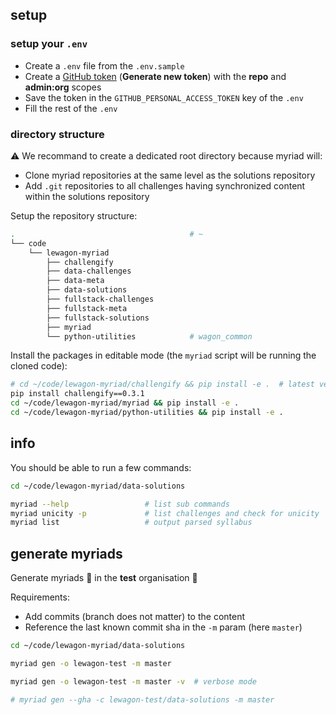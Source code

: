 
## setup

### setup your `.env`

- Create a `.env` file from the `.env.sample`
- Create a [GitHub token](https://github.com/settings/tokens) (**Generate new token**) with the **repo** and **admin:org** scopes
- Save the token in the `GITHUB_PERSONAL_ACCESS_TOKEN` key of the `.env`
- Fill the rest of the `.env`

### directory structure

⚠️ We recommand to create a dedicated root directory because myriad will:
- Clone myriad repositories at the same level as the solutions repository
- Add `.git` repositories to all challenges having synchronized content within the solutions repository

Setup the repository structure:

``` bash
.                                       # ~
└── code
    └── lewagon-myriad
        ├── challengify
        ├── data-challenges
        ├── data-meta
        ├── data-solutions
        ├── fullstack-challenges
        ├── fullstack-meta
        ├── fullstack-solutions
        ├── myriad
        └── python-utilities            # wagon_common
```

Install the packages in editable mode (the `myriad` script will be running the cloned code):

``` bash
# cd ~/code/lewagon-myriad/challengify && pip install -e .  # latest version not running with myriad at the moment
pip install challengify==0.3.1
cd ~/code/lewagon-myriad/myriad && pip install -e .
cd ~/code/lewagon-myriad/python-utilities && pip install -e .
```

## info

You should be able to run a few commands:

``` bash
cd ~/code/lewagon-myriad/data-solutions

myriad --help                 # list sub commands
myriad unicity -p             # list challenges and check for unicity
myriad list                   # output parsed syllabus
```

## generate myriads

Generate myriads 🚨 in the **test** organisation 🚨

Requirements:
- Add commits (branch does not matter) to the content
- Reference the last known commit sha in the `-m` param (here `master`)

``` bash
cd ~/code/lewagon-myriad/data-solutions

myriad gen -o lewagon-test -m master

myriad gen -o lewagon-test -m master -v  # verbose mode

# myriad gen --gha -c lewagon-test/data-solutions -m master
```
